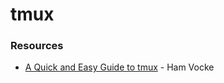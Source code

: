 # tmux

### Resources

* [A Quick and Easy Guide to tmux](https://www.hamvocke.com/blog/a-quick-and-easy-guide-to-tmux/) - Ham Vocke

